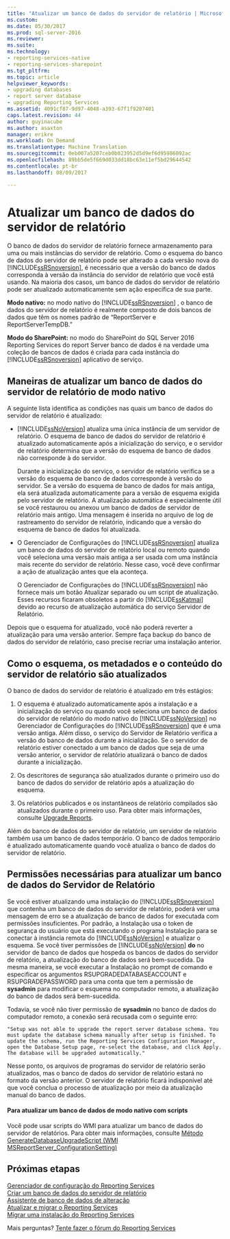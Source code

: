 ```yaml
---
title: "Atualizar um banco de dados do servidor de relatório | Microsoft Docs"
ms.custom: 
ms.date: 05/30/2017
ms.prod: sql-server-2016
ms.reviewer: 
ms.suite: 
ms.technology:
- reporting-services-native
- reporting-services-sharepoint
ms.tgt_pltfrm: 
ms.topic: article
helpviewer_keywords:
- upgrading databases
- report server database
- upgrading Reporting Services
ms.assetid: 4091cf87-9d97-4048-a393-67f1f9207401
caps.latest.revision: 44
author: guyinacube
ms.author: asaxton
manager: erikre
ms.workload: On Demand
ms.translationtype: Machine Translation
ms.sourcegitcommit: 0eb007a5207ceb0b023952d5d9ef6d95986092ac
ms.openlocfilehash: 89bb5de5f669d033dd18bc63e11ef5bd29644542
ms.contentlocale: pt-br
ms.lasthandoff: 08/09/2017

---
```


# <a name="upgrade-a-report-server-database"></a>Atualizar um banco de dados do servidor de relatório

O banco de dados do servidor de relatório fornece armazenamento para uma ou mais instâncias do servidor de relatório. Como o esquema do banco de dados do servidor de relatório pode ser alterado a cada versão nova do [!INCLUDE[ssRSnoversion](../../includes/ssrsnoversion-md.md)], é necessário que a versão do banco de dados corresponda à versão da instância do servidor de relatório que você está usando. Na maioria dos casos, um banco de dados do servidor de relatório pode ser atualizado automaticamente sem ação específica de sua parte.  
  
 **Modo nativo:** no modo nativo do [!INCLUDE[ssRSnoversion](../../includes/ssrsnoversion-md.md)] , o banco de dados do servidor de relatório é realmente composto de dois bancos de dados que têm os nomes padrão de “ReportServer e ReportServerTempDB.”  
  
 **Modo do SharePoint:** no modo do SharePoint do SQL Server 2016 Reporting Services do report Server banco de dados é na verdade uma coleção de bancos de dados é criada para cada instância do [!INCLUDE[ssRSnoversion](../../includes/ssrsnoversion-md.md)] aplicativo de serviço.  

## <a name="ways-to-upgrade-a-native-mode-report-server-database"></a>Maneiras de atualizar um banco de dados do servidor de relatório de modo nativo

 A seguinte lista identifica as condições nas quais um banco de dados do servidor de relatório é atualizado:  
  
-   [!INCLUDE[ssNoVersion](../../includes/ssnoversion-md.md)] atualiza uma única instância de um servidor de relatório. O esquema de banco de dados do servidor de relatório é atualizado automaticamente após a inicialização do serviço, e o servidor de relatório determina que a versão do esquema de banco de dados não corresponde à do servidor.  
  
     Durante a inicialização do serviço, o servidor de relatório verifica se a versão do esquema de banco de dados corresponde à versão do servidor. Se a versão do esquema de banco de dados for mais antiga, ela será atualizada automaticamente para a versão de esquema exigida pelo servidor de relatório. A atualização automática é especialmente útil se você restaurou ou anexou um banco de dados de servidor de relatório mais antigo. Uma mensagem é inserida no arquivo de log de rastreamento do servidor de relatório, indicando que a versão do esquema de banco de dados foi atualizada.  
  
-   O Gerenciador de Configurações do [!INCLUDE[ssRSnoversion](../../includes/ssrsnoversion-md.md)] atualiza um banco de dados do servidor de relatório local ou remoto quando você seleciona uma versão mais antiga a ser usada com uma instância mais recente do servidor de relatório. Nesse caso, você deve confirmar a ação de atualização antes que ela aconteça.  
  
     O Gerenciador de Configurações do [!INCLUDE[ssRSnoversion](../../includes/ssrsnoversion-md.md)] não fornece mais um botão Atualizar separado ou um script de atualização. Esses recursos ficaram obsoletos a partir do [!INCLUDE[ssKatmai](../../includes/sskatmai-md.md)] devido ao recurso de atualização automática do serviço Servidor de Relatório.  
  
 Depois que o esquema for atualizado, você não poderá reverter a atualização para uma versão anterior. Sempre faça backup do banco de dados do servidor de relatório, caso precise recriar uma instalação anterior.  
  
## <a name="how-the-schema-metadata-and-report-server-content-is-updated"></a>Como o esquema, os metadados e o conteúdo do servidor de relatório são atualizados  
 O banco de dados do servidor de relatório é atualizado em três estágios:  
  
1.  O esquema é atualizado automaticamente após a instalação e a inicialização do serviço ou quando você seleciona um banco de dados do servidor de relatório do modo nativo do [!INCLUDE[ssNoVersion](../../includes/ssnoversion-md.md)] no Gerenciador de Configurações do [!INCLUDE[ssRSnoversion](../../includes/ssrsnoversion-md.md)] que é uma versão antiga. Além disso, o serviço do Servidor de Relatório verifica a versão do banco de dados durante a inicialização. Se o servidor de relatório estiver conectado a um banco de dados que seja de uma versão anterior, o servidor de relatório atualizará o banco de dados durante a inicialização.  
  
2.  Os descritores de segurança são atualizados durante o primeiro uso do banco de dados do servidor de relatório após a atualização do esquema.  
  
3.  Os relatórios publicados e os instantâneos de relatório compilados são atualizados durante o primeiro uso. Para obter mais informações, consulte [Upgrade Reports](../../reporting-services/install-windows/upgrade-reports.md).  
  
 Além do banco de dados do servidor de relatório, um servidor de relatório também usa um banco de dados temporário. O banco de dados temporário é atualizado automaticamente quando você atualiza o banco de dados do servidor de relatório.  
  
## <a name="permissions-required-to-upgrade-a-report-server-database"></a>Permissões necessárias para atualizar um banco de dados do Servidor de Relatório  
 Se você estiver atualizando uma instalação do [!INCLUDE[ssRSnoversion](../../includes/ssrsnoversion-md.md)] que contenha um banco de dados do servidor de relatório, poderá ver uma mensagem de erro se a atualização de banco de dados for executada com permissões insuficientes. Por padrão, a Instalação usa o token de segurança do usuário que está executando o programa Instalação para se conectar à instância remota do [!INCLUDE[ssNoVersion](../../includes/ssnoversion-md.md)] e atualizar o esquema. Se você tiver permissões de [!INCLUDE[ssNoVersion](../../includes/ssnoversion-md.md)] **do** no servidor de banco de dados que hospeda os bancos de dados do servidor de relatório, a atualização do banco de dados será bem-sucedida. Da mesma maneira, se você executar a Instalação no prompt de comando e especificar os argumentos RSUPGRADEDATABASEACCOUNT e RSUPGRADEPASSWORD para uma conta que tem a permissão de **sysadmin** para modificar o esquema no computador remoto, a atualização do banco de dados será bem-sucedida.  
  
 Todavia, se você não tiver permissão de **sysadmin** no banco de dados do computador remoto, a conexão será recusada com o seguinte erro:  
  
 `"Setup was not able to upgrade the report server database schema. You must update the database schema manually after setup is finished. To update the schema, run the Reporting Services Configuration Manager, open the Database Setup page, re-select the database, and click Apply. The database will be upgraded automatically."`  
  
 Nesse ponto, os arquivos de programas do servidor de relatório serão atualizados, mas o banco de dados do servidor de relatório estará no formato da versão anterior. O servidor de relatório ficará indisponível até que você conclua o processo de atualização por meio da atualização manual do banco de dados.  
  
#### <a name="to-upgrade-a-native-mode-database-with-scripts"></a>Para atualizar um banco de dados de modo nativo com scripts  
 Você pode usar scripts do WMI para atualizar um banco de dados do servidor de relatórios. Para obter mais informações, consulte [Método GenerateDatabaseUpgradeScript &#40;WMI MSReportServer_ConfigurationSetting&#41;](../../reporting-services/wmi-provider-library-reference/configurationsetting-method-generatedatabaseupgradescript.md)  
  
## <a name="next-steps"></a>Próximas etapas

[Gerenciador de configuração do Reporting Services](../../reporting-services/install-windows/reporting-services-configuration-manager-native-mode.md)   
[Criar um banco de dados do servidor de relatório](../../reporting-services/install-windows/ssrs-report-server-create-a-report-server-database.md)   
[Assistente de banco de dados de alteração](http://msdn.microsoft.com/library/1a2e8d18-5997-482f-a9c1-87d99f7407b8)   
[Atualizar e migrar o Reporting Services](../../reporting-services/install-windows/upgrade-and-migrate-reporting-services.md)   
[Migrar uma instalação do Reporting Services](../../reporting-services/install-windows/migrate-a-reporting-services-installation-native-mode.md)  

Mais perguntas? [Tente fazer o fórum do Reporting Services](http://go.microsoft.com/fwlink/?LinkId=620231)

